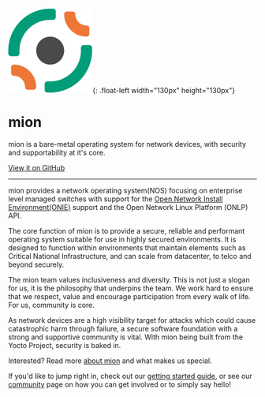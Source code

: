 
![mion Logo](assets/images/MION_LOGO_SYMBOL_COLOUR.svg){: .float-left width="130px" height="130px"}

# mion

mion is a bare-metal operating system for network devices, with
security and supportability at it's core.

[View it on GitHub](https://github.com/NetworkGradeLinux/mion-docs)

---
mion provides a network operating system(NOS) focusing on enterprise level
managed switches with support for the [Open Network Install Environment(ONIE)](http://onie.org/)
support and the Open Network Linux Platform (ONLP) API.

The core function of mion is to provide a secure, reliable and performant
operating system suitable for use in highly secured environments. It is designed
to function within environments that maintain elements such as Critical National
Infrastructure, and can scale from datacenter, to telco and beyond securely.

The mion team values inclusiveness and diversity. This is not just a slogan for
us, it is the philosophy that underpins the team. We work hard to ensure that we
respect, value and encourage participation from every walk of life. For us,
community is core.

As network devices are a high visibility target for attacks which could cause
catastrophic harm through failure, a secure software foundation with a strong
and supportive community is vital. With mion being built from the Yocto Project,
security is baked in.

Interested? Read more [about mion](about.md) and what makes us special.

If you'd like to jump right in, check out our [getting started guide](getting-started.md),
or see our [community](community/Community.md) page on how you can get
involved or to simply say hello!

